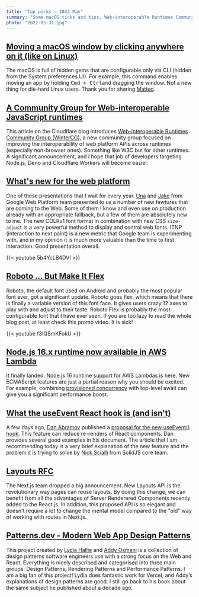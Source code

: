 ```yaml
---
title: "Top picks — 2022 May"
summary: "Some macOS ticks and tips, Web-interoperable Runtimes Community Group, Google team present new features for the Web Platform, Roboto Flex font announced, AWS powered by Node.js 16, useEvent hook in React, Next.js and Layouts proposal, Design Patterns and more!"
photo: "2022-05-31.jpg"
---
```


## [Moving a macOS window by clicking anywhere on it (like on Linux)](https://mmazzarolo.com/blog/2022-04-16-drag-window-by-clicking-anywhere-on-macos/)

The macOS is full of hidden gems that are configurable only via CLI (hidden from the System preferences UI). For example, this command enables moving an app by holding <kbd>Cmd + Ctrl</kbd>and dragging the window. Not a new thing for die-hard Linux users. Thank you for sharing [Matteo](https://twitter.com/mazzarolomatteo).

## [A Community Group for Web-interoperable JavaScript runtimes](https://blog.cloudflare.com/introducing-the-wintercg/)

This article on the Cloudflare blog introduces [Web-interoperable Runtimes Community Group (WinterCG)](https://wintercg.org), a new community group focused on improving the interoperability of web platform APIs across runtimes (especially non-browser ones). Something like W3C but for other runtimes. A significant announcement, and I hope that job of developers targeting Node.js, Deno and Cloudflare Workers will become easier.

## [What's new for the web platform](https://youtu.be/5b4YcLB4DVI)

One of these presentations that I wait for every year. [Una](https://twitter.com/Una) and [Jake](https://twitter.com/jaffathecake) from Google Web Platform team presented to us a number of new fewtures that are coming to the Web. Some of them I know and even use on production already with an appropriate fallback, but a few of them are absolutely new to me. The new COLRv1 font format in combination with new CSS `size-adjust` is a very powerful method to display and control web fonts. ITNP (interaction to next paint) is a new metric that Google team is experimenting with, and in my opinion it is much more valuable than the time to first interaction. Good presentation overall.

{{< youtube 5b4YcLB4DVI >}}

## [Roboto … But Make It Flex](https://material.io/blog/roboto-flex)

Roboto, the default font used on Android and probably the most popular font ever, got a significant update. Roboto goes flex, which means that there is finally a variable version of this font face. It gives users crazy 12 axes to play with and adjust to their taste. Roboto Flex is probably the most configurable font that I have ever seen. If you are too lazy to read the whole blog post, at least check this promo video. It is sick!

{{< youtube f3IQSmKFokU >}}

## [Node.js 16.x runtime now available in AWS Lambda](https://aws.amazon.com/blogs/compute/node-js-16-x-runtime-now-available-in-aws-lambda/)

It finally landed. Node.js 16 runtime support for AWS Lambdas is here. New ECMAScript features are just a partial reason why you should be excited. For example, combining [provisioned concurrency](https://docs.aws.amazon.com/lambda/latest/dg/provisioned-concurrency.html) with top-level await can give you a significant performance boost.

## [What the useEvent React hook is (and isn't)](https://typeofnan.dev/what-the-useevent-react-hook-is-and-isnt/)

A few days ago, [Dan Abramov](https://twitter.com/dan_abramov) published a [proposal for the new useEvent() hook](https://github.com/reactjs/rfcs/blob/useevent/text/0000-useevent.md). This feature can reduce re-renders of React components. Dan provides several good examples in his document. The article that I am recommending today is a very brief explanation of the new feature and the problem it is trying to solve by [Nick Scialli](https://twitter.com/nas5w) from SolidJS core team.

## [Layouts RFC](https://nextjs.org/blog/layouts-rfc)

The Next.js team dropped a big announcement. New Layouts API is the revolutionary way pages can reuse layouts. By doing this change, we can benefit from all the advantages of Server Renderered Components recently added to the React.js. In addition, this proposed API is so elegant and doesn't require a lot to change the mental model compared to the "old" way of working with routes in Next.js.

## [Patterns.dev - Modern Web App Design Patterns](https://www.patterns.dev)

This project created by [Lydia Hallie](https://twitter.com/lydiahallie) and [Addy Osmani](https://twitter.com/addyosmani) is a collection of design patterns software engineers use with a strong focus on the Web and React. Everything is nicely described and categorised into three main groups: Design Patterns, Rendering Patterns and Performance Patterns. I am a big fan of this project! Lydia does fantastic work for Vercel, and Addy’s explanations of design patterns are good. I still go back to his book about the same subject he published about a decade ago.
